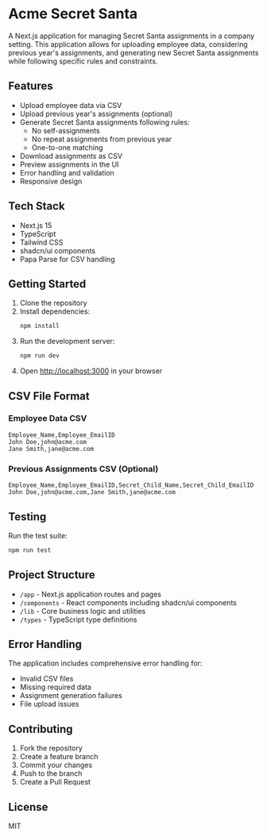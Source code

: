 # Acme Secret Santa

A Next.js application for managing Secret Santa assignments in a company setting. This application allows for uploading employee data, considering previous year's assignments, and generating new Secret Santa assignments while following specific rules and constraints.

## Features

- Upload employee data via CSV
- Upload previous year's assignments (optional)
- Generate Secret Santa assignments following rules:
  - No self-assignments
  - No repeat assignments from previous year
  - One-to-one matching
- Download assignments as CSV
- Preview assignments in the UI
- Error handling and validation
- Responsive design

## Tech Stack

- Next.js 15
- TypeScript
- Tailwind CSS
- shadcn/ui components
- Papa Parse for CSV handling

## Getting Started

1. Clone the repository
2. Install dependencies:
   ```bash
   npm install
   ```
3. Run the development server:
   ```bash
   npm run dev
   ```
4. Open [http://localhost:3000](http://localhost:3000) in your browser

## CSV File Format

### Employee Data CSV

```csv
Employee_Name,Employee_EmailID
John Doe,john@acme.com
Jane Smith,jane@acme.com
```

### Previous Assignments CSV (Optional)

```csv
Employee_Name,Employee_EmailID,Secret_Child_Name,Secret_Child_EmailID
John Doe,john@acme.com,Jane Smith,jane@acme.com
```

## Testing

Run the test suite:

```bash
npm run test
```

## Project Structure

- `/app` - Next.js application routes and pages
- `/components` - React components including shadcn/ui components
- `/lib` - Core business logic and utilities
- `/types` - TypeScript type definitions

## Error Handling

The application includes comprehensive error handling for:

- Invalid CSV files
- Missing required data
- Assignment generation failures
- File upload issues

## Contributing

1. Fork the repository
2. Create a feature branch
3. Commit your changes
4. Push to the branch
5. Create a Pull Request

## License

MIT
